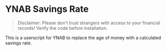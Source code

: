 # YNAB Savings Rate

> Disclaimer: Please don't trust strangers with access to your financial records! Verify the code before installation.

This is a userscript for YNAB to replace the age of money with a calculated savings rate.
